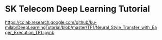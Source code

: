 # SK Telecom Deep Learning Tutorial
https://colab.research.google.com/github/ku-milab/DeepLearningTutorial/blob/master/TF1/Neural_Style_Transfer_with_Eager_Execution_TF1.ipynb
